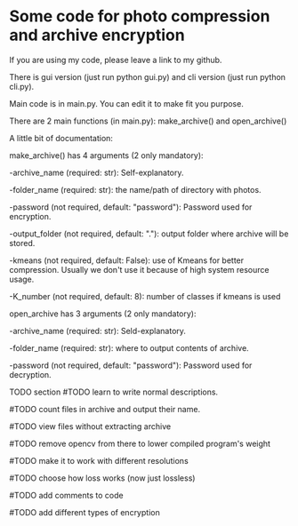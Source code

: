 # Some code for photo compression and archive encryption
If you are using my code, please leave a link to my github.

There is gui version (just run python gui.py) and cli version (just run python cli.py).

Main code is in main.py. You can edit it to make fit you purpose.

There are 2 main functions (in main.py): make_archive() and open_archive()

A little bit of documentation: 

make_archive() has 4 arguments (2 only mandatory):

-archive_name (required: str): Self-explanatory.

-folder_name (required: str): the name/path of directory with photos.

-password (not required, default: "password"): Password used for encryption.

-output_folder (not required, default: "."): output folder where archive will be stored.

-kmeans (not required, default: False): use of Kmeans for better compression. Usually we don't use it because of high system resource usage.

-K_number (not required, default: 8): number of classes if kmeans is used

open_archive has 3 arguments (2 only mandatory):

-archive_name (required: str): Seld-explanatory.

-folder_name (required: str): where to output contents of archive.

-password (not required, default: "password"): Password used for decryption.







TODO section
#TODO learn to write normal descriptions.

#TODO count files in archive and output their name.

#TODO view files without extracting archive

#TODO remove opencv from there to lower compiled program's weight

#TODO make it to work with different resolutions

#TODO choose how loss works (now just lossless)

#TODO add comments to code

#TODO add different types of encryption
